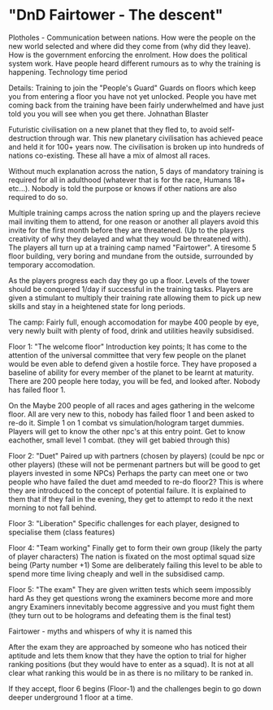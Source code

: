 # "DnD Fairtower - The descent"

Plotholes -
Communication between nations.
How were the people on the new world selected and where did they come from (why did they leave).
How is the government enforcing the enrolment.
How does the political system work.
Have people heard different rumours as to why the training is happening.
Technology time period


Details:
Training to join the "People's Guard"
Guards on floors which keep you from entering a floor you have not yet unlocked.
People you have met coming back from the training have been fairly underwhelmed and have just told you you will see when you get there.
Johnathan Blaster

Futuristic civilisation on a new planet that they fled to, to avoid self-destruction through war.
This new planetary civilisation has achieved peace and held it for 100+ years now.
The civilisation is broken up into hundreds of nations co-existing. These all have a mix of almost all races.

Without much explanation across the nation, 5 days of mandatory training is required for all in adulthood (whatever that is for the race, Humans 18+ etc...).
Nobody is told the purpose or knows if other nations are also required to do so.

Multiple training camps across the nation spring up and the players recieve mail inviting them to attend, for one reason or another all players avoid this invite for the first month before they are threatened. (Up to the players creativity of why they delayed and what they would be threatened with).
The players all turn up at a training camp named "Fairtower". A tiresome 5 floor building, very boring and mundane from the outside, surrounded by temporary accomodation.

As the players progress each day they go up a floor.
Levels of the tower should be conquered 1/day if successful in the training tasks.
Players are given a stimulant to multiply their training rate allowing them to pick up new skills and stay in a heightened state for long periods.

The camp: Fairly full, enough accomodation for maybe 400 people by eye, very newly built with plenty of food, drink and utilities heavily subsidised.

Floor 1: "The welcome floor"
Introduction key points; It has come to the attention of the universal committee that very few people on the planet would be even able to defend given a hostile force. They have proposed a baseline of ability for every member of the planet to be learnt at maturity. There are 200 people here today, you will be fed, and looked after. Nobody has failed floor 1.

On the Maybe 200 people of all races and ages gathering in the welcome floor. All are very new to this, nobody has failed floor 1 and been asked to re-do it.
Simple 1 on 1 combat vs simulation/hologram target dummies. Players will get to know the other npc's at this entry point. Get to know eachother, small level 1 combat. (they will get babied through this)

Floor 2: "Duet"
Paired up with partners (chosen by players) (could be npc or other players) (these will not be permenant partners but will be good to get players invested in some NPCs)
Perhaps the party can meet one or two people who have failed the duet amd meeded to re-do floor2? This is where they are introduced to the concept of potential failure. It is explained to them that if they fail in the evening, they get to attempt to redo it the next morning to not fall behind.

Floor 3: "Liberation"
Specific challenges for each player, designed to specialise them (class features)

Floor 4: "Team working"
Finally get to form their own group (likely the party of player characters)
The nation is fixated on the most optimal squad size being (Party number +1)
Some are deliberately failing this level to be able to spend more time living cheaply and well in the subsidised camp.

Floor 5: "The exam"
They are given written tests which seem impossibly hard
As they get questions wrong the examiners become more and more angry
Examiners innevitably become aggressive and you must fight them (they turn out to be holograms and defeating them is the final test)

Fairtower - myths and whispers of why it is named this

After the exam they are approached by someone who has noticed their aptitude and lets them know that they have the option to trial for higher ranking positions (but they would have to enter as a squad). It is not at all clear what ranking this would be in as there is no military to be ranked in.

If they accept, floor 6 begins (Floor-1) and the challenges begin to go down deeper underground 1 floor at a time.
